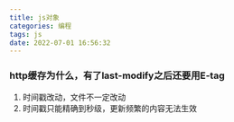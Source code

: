 ```yaml
---
title: js对象
categories: 编程
tags: js
date: 2022-07-01 16:56:32
---
```

### http缓存为什么，有了last-modify之后还要用E-tag
1. 时间戳改动，文件不一定改动
2. 时间戳只能精确到秒级，更新频繁的内容无法生效